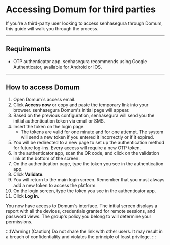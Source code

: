 # Accessing Domum for third parties

If you're a third-party user looking to access senhasegura through Domum, this guide will walk you through the process.

* * *

## Requirements

* OTP authenticator app. senhasegura recommends using Google Authenticator, available for Android or IOS.

* * *

##  How to access Domum 

1. Open Domum´s access email.
2. Click **Access now** or copy and paste the temporary link into your browser. senhasegura Domum's initial page will appear.
3. Based on the previous configuration, senhasegura will send you the initial authentication token via email or SMS.
4.  Insert the token on the login page.
    *  The tokens are valid for one minute and for one attempt. The system will send a new token if you entered it incorrectly or if it expired.
5. You will be redirected to a new page to set up the authentication method for future log-ins. Every access will require a new OTP token.
6. In the authenticator app, scan the QR code, and click on the validation link at the bottom of the screen.
7. On the authentication page, type the token you see in the authentication app.
8. Click **Validate**.
9.  You will return to the main login screen. Remember that you must always add a new token to access the platform.
10. On the login screen, type the token you see in the authenticator app. 
11. Click **Log in.**

You now have access to Domum´s interface. The initial screen displays a report with all the devices, credentials granted for remote sessions, and password views. The group's policy you belong to will determine your permissions. 

:::(Warning) (Caution)
Do not share the link with other users. It may result in a breach of confidentiality and violates the principle of least privilege.
:::
